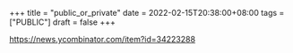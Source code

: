 +++
title = "public_or_private"
date = 2022-02-15T20:38:00+08:00
tags = ["PUBLIC"]
draft = false
+++

<https://news.ycombinator.com/item?id=34223288>
